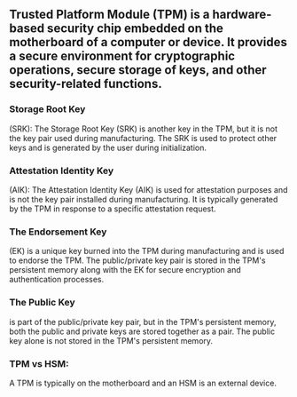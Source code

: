 ## Trusted Platform Module (TPM) is a hardware-based security chip embedded on the motherboard of a computer or device. It provides a secure environment for cryptographic operations, secure storage of keys, and other security-related functions.



### Storage Root Key 
(SRK): The Storage Root Key (SRK) is another key in the TPM, but it is not the key pair used during manufacturing. The SRK is used to protect other keys and is generated by the user during initialization.

### Attestation Identity Key 
(AIK): The Attestation Identity Key (AIK) is used for attestation purposes and is not the key pair installed during manufacturing. It is typically generated by the TPM in response to a specific attestation request.

### The Endorsement Key 
(EK) is a unique key burned into the TPM during manufacturing and is used to endorse the TPM. The public/private key pair is stored in the TPM's persistent memory along with the EK for secure encryption and authentication processes.

### The Public Key 
is part of the public/private key pair, but in the TPM's persistent memory, both the public and private keys are stored together as a pair. The public key alone is not stored in the TPM's persistent memory.


### TPM vs HSM:
A TPM is typically on the motherboard and an HSM is an external device.
